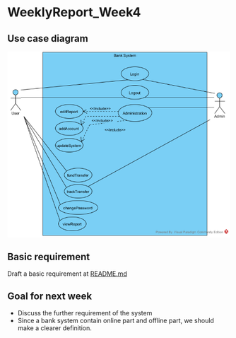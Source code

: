 # WeeklyReport_Week4

## Use case diagram

![photo](../Requirement/BankSysUseCase.png)

## Basic requirement 

Draft a basic requirement at [README.md](../Requirement/README.md)

## Goal for next week

- Discuss the further requirement of the system 
- Since a bank system contain online part and offline part, we should make a clearer definition.

